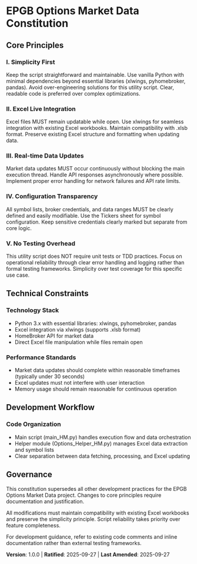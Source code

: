 <!--
SYNC IMPACT REPORT
==================
Version change: Initial creation → 1.0.0
Project: EPGB Options Market Data - Simple Python market data fetcher with Excel integration
Date: 2025-09-27

Modified Principles:
- NEW: I. Simplicity First - Emphasizes vanilla Python, minimal dependencies
- NEW: II. Excel Live Integration - xlwings integration with open Excel files
- NEW: III. Real-time Data Updates - Continuous market data without blocking
- NEW: IV. Configuration Transparency - Clear symbol lists and credentials
- NEW: V. No Testing Overhead - Explicitly excludes unit testing requirements

Added Sections:
- Technical Constraints: Technology stack, performance standards
- Development Workflow: Code organization principles

Removed Sections:
- N/A (initial creation)

Templates Requiring Updates:
⚠ plan-template.md - Contains TDD/testing references that conflict with Principle V
⚠ spec-template.md - Generally compatible, no testing conflicts
⚠ tasks-template.md - Heavy emphasis on TDD/testing phases conflicts with Principle V

Follow-up TODOs:
- Consider creating simplified task template for utility scripts
- Update plan template Constitution Check section to reference actual principles
- Document Excel integration patterns for future reference
-->

# EPGB Options Market Data Constitution

## Core Principles

### I. Simplicity First

Keep the script straightforward and maintainable. Use vanilla Python with minimal dependencies beyond essential libraries (xlwings, pyhomebroker, pandas). Avoid over-engineering solutions for this utility script. Clear, readable code is preferred over complex optimizations.

### II. Excel Live Integration

Excel files MUST remain updatable while open. Use xlwings for seamless integration with existing Excel workbooks. Maintain compatibility with .xlsb format. Preserve existing Excel structure and formatting when updating data.

### III. Real-time Data Updates

Market data updates MUST occur continuously without blocking the main execution thread. Handle API responses asynchronously where possible. Implement proper error handling for network failures and API rate limits.

### IV. Configuration Transparency

All symbol lists, broker credentials, and data ranges MUST be clearly defined and easily modifiable. Use the Tickers sheet for symbol configuration. Keep sensitive credentials clearly marked but separate from core logic.

### V. No Testing Overhead

This utility script does NOT require unit tests or TDD practices. Focus on operational reliability through clear error handling and logging rather than formal testing frameworks. Simplicity over test coverage for this specific use case.

## Technical Constraints

### Technology Stack

- Python 3.x with essential libraries: xlwings, pyhomebroker, pandas
- Excel integration via xlwings (supports .xlsb format)
- HomeBroker API for market data
- Direct Excel file manipulation while files remain open

### Performance Standards

- Market data updates should complete within reasonable timeframes (typically under 30 seconds)
- Excel updates must not interfere with user interaction
- Memory usage should remain reasonable for continuous operation

## Development Workflow

### Code Organization

- Main script (main_HM.py) handles execution flow and data orchestration
- Helper module (Options_Helper_HM.py) manages Excel data extraction and symbol lists
- Clear separation between data fetching, processing, and Excel updating

## Governance

This constitution supersedes all other development practices for the EPGB Options Market Data project. Changes to core principles require documentation and justification.

All modifications must maintain compatibility with existing Excel workbooks and preserve the simplicity principle. Script reliability takes priority over feature completeness.

For development guidance, refer to existing code comments and inline documentation rather than external testing frameworks.

**Version**: 1.0.0 | **Ratified**: 2025-09-27 | **Last Amended**: 2025-09-27